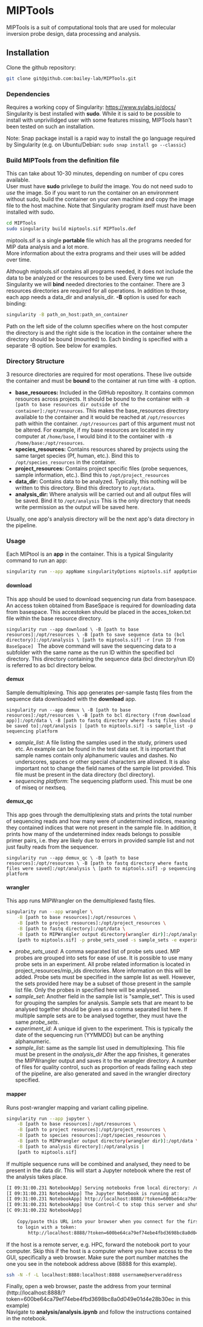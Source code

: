 MIPTools
=========
MIPTools is a suit of computational tools that are used for molecular inversion probe design, data processing and analysis.
## Installation
Clone the github repository:
```bash
git clone git@github.com:bailey-lab/MIPTools.git
```
### Dependencies
Requires a working copy of Singularity: https://www.sylabs.io/docs/  
Singularity is best installed with **sudo**. While it is said to be possible to install with unprivilidged user with some features missing, MIPTools hasn't been tested on such an installation.

Note: Snap package install is a rapid way to install the go language required by Singularity (e.g. on Ubuntu/Debian: `sudo snap install go --classic`)

### Build MIPTools from the definition file 
This can take about 10-30 minutes, depending on number of cpu cores available.  
User must have **sudo** privilege to _build_ the image. You do not need sudo to _use_ the image. So if you want to run the container on an environment without sudo, build the container on your own machine and copy the image file to the host machine. Note that Singularity program itself must have been installed with sudo.
```bash
cd MIPTools
sudo singularity build miptools.sif MIPTools.def
```
miptools.sif is a single **portable** file which has all the programs needed for MIP data analysis and a lot more.  
More information about the extra programs and their uses will be added over time.

Although miptools.sif contains all programs needed, it does not include the data to be analyzed or the resources to be used. Every time we run Singularity we will **bind** needed directories to the container. There are 3 resources directories are required for all operations. In addition to those, each app needs a data_dir and analysis_dir. **-B** option is used for each binding: 
```bash
singularity -B path_on_host:path_on_container
```
Path on the left side of the column specifies where on the host computer the directory is and the right side is the location in the container where the directory should be bound (mounted) to. Each binding is specified with a separate -B option. See below for examples.

### Directory Structure
3 resource directories are required for most operations. These live outside the container and must be **bound** to the container at run time with `-B` option.
*  **base_resources:** Included in the GitHub repository. It contains common resources across projects. It should be bound to the container with `-B [path to base resources dir outside of the container]:/opt/resources`. This makes the base_resources directory available to the container and it would be reached at `/opt/resources` path within the container. `/opt/resources` part of this argument must not be altered. For example, if my base resources are located in my computer at `/home/base`, I would bind it to the container with `-B /home/base:/opt/resources`.
*  **species_resources:** Contains resources shared by projects using the same target species (Pf, human, etc.). Bind this to `/opt/species_resources` in the container.
*  **project_resources:** Contains project specific files (probe sequences, sample information, etc.). Bind this to `/opt/project_resources`
*  **data_dir:** Contains data to be analyzed. Typically, this nothing will be written to this directory. Bind this directory to `/opt/data`.
*  **analysis_dir:** Where analysis will be carried out and all output files will be saved. Bind it to `/opt/analysis` This is the only directory that needs write permission as the output will be saved here.

Usually, one app's analysis directory will be the next app's data directory in the pipeline.

### Usage
Each MIPtool is an **app** in the container. This is a typical Singularity command to run an app:  
```bash
singularity run --app appName singularityOptions miptools.sif appOptions
```
#### download
This app should be used to download sequencing run data from basespace. An access token obtained from BaseSpace is required for downloading data from basespace. This accestoken should be placed in the acces_token.txt file within the base resource directory.

`singularity run --app download \
    -B [path to base resources]:/opt/resources \
    -B [path to save sequence data to (bcl directory)]:/opt/analysis \
    [path to miptools.sif] -r [run ID from BaseSpace]
`
The above command will save the sequencing data to a subfolder with the same name as the run ID within the specified bcl  directory. This directory containing the sequence data (bcl directory/run ID) is referred to as bcl directory below.

#### demux
Sample demultiplexing. This app generates per-sample fastq files from the sequence data downloaded with the **download** app.

`singularity run --app demux \
    -B [path to base resources]:/opt/resources \
    -B [path to bcl directory (from download app)]:/opt/data \
    -B [path to fastq directory where fastq files should be saved to]:/opt/analysis |
    [path to miptools.sif] -s sample_list -p sequencing platform`

*  *sample_list*: A file listing the samples used in the study, primers used etc. An example can be found in the test data set. It is important that sample names contain only alphanumeric vaules and dashes. No underscores, spaces or other special characters are allowed. It is also important not to change the field names of the sample list provided. This file must be present in the data directory (bcl directory).
*  *sequencing platform*: The sequencing platform used. This must be one of miseq or nextseq.

#### demux_qc
This app goes through the demultiplexing stats and prints the total number of sequencing reads and how many were of undetermined indices, meaning they contained indices that were not present in the sample file. In addition, it prints how many of the undetermined index reads belongs to possible primer pairs, i.e. they are likely due to errors in provided sample list and not just faulty reads from the sequencer.

`singularity run --app demux_qc \
    -B [path to base resources]:/opt/resources \
    -B [path to fastq directory where fastq files were saved]:/opt/analysis \
   [path to miptools.sif] -p sequencing platform`

#### wrangler

This app runs MIPWrangler on the demultiplexed fastq files.

```bash
singularity run --app wrangler \
    -B [path to base resources]:/opt/resources \
    -B [path to project resources]:/opt/project_resources \
    -B [path to fastq directory]:/opt/data \
    -B [path to MIPWrangler output directory(wrangler dir)]:/opt/analysis |
    [path to miptools.sif] -p probe_sets_used -s sample_sets -e experiment_id -l sample_list
```

*  *probe_sets_used*: A comma separated list of probe sets used. MIP probes are grouped into sets for ease of use. It is possible to use many probe sets in an experiment. All probe related information is located in project_resources/mip_ids directories. More information on this will be added. Probe sets must be specified in the sample list as well. However, the sets provided here may be a subset of those present in the sample list file. Only the probes in specified here will be analysed.
*  *sample_set*: Another field in the sample list is "sample_set". This is used for grouping the samples for analysis. Sample sets that are meant to be analysed together should be given as a comma separated list here. If multiple sample sets are to be analysed together, they must have the same *probe_sets*.
*  *experiment_id*: A unique id given to the experiment. This is typically the date of the sequencing run (YYMMDD) but can be anything alphanumeric.
*  *sample_list*: same as the sample list used in demultiplexing. This file must be present in the *analysis_dir*
After the app finishes, it generates the MIPWrangler output and saves it to the wrangler directory. A number of files for quality control, such as proportion of reads failing each step of the pipeline, are also generated and saved in the wrangler directory specified.

#### mapper
Runs post-wrangler mapping and variant calling pipeline. 
```bash
singularity run --app jupyter \
    -B [path to base resources]:/opt/resources \
    -B [path to project resources]:/opt/project_resources \
    -B [path to species resources]:/opt/species_resources \
    -B [path to MIPWrangler output directory(wrangler dir)]:/opt/data \
    -B [path to analysis directory]:/opt/analysis |
    [path to miptools.sif]
```
If multiple sequence runs will be combined and analysed, they need to be present in the data dir. 
This will start a Jupyter notebook where the rest of the analysis takes place.

```bash
[I 09:31:00.231 NotebookApp] Serving notebooks from local directory: /opt
[I 09:31:00.231 NotebookApp] The Jupyter Notebook is running at:
[I 09:31:00.231 NotebookApp] http://localhost:8888/?token=600be64ca79ef74ebe4fbd3698bc8a0d049e01d4e28b30ec
[I 09:31:00.231 NotebookApp] Use Control-C to stop this server and shut down all kernels (twice to skip confirmation).
[C 09:31:00.232 NotebookApp] 
    
    Copy/paste this URL into your browser when you connect for the first time,
    to login with a token:
        http://localhost:8888/?token=600be64ca79ef74ebe4fbd3698bc8a0d049e01d4e28b30ec
```
If the host is a remote server, e.g. HPC, forward the notebook port to your computer. Skip this if the host is a computer where you have access to the GUI, specifically a web browser. Make sure the port number matches the one you see in the notebook address above (8888 for this example).
```bash
ssh -N -f -L localhost:8888:localhost:8888 username@serveraddress
```

Finally, open a web browser, paste the address from your terminal (http://localhost:8888/?token=600be64ca79ef74ebe4fbd3698bc8a0d049e01d4e28b30ec in this example)  
Navigate to **analysis/analysis.ipynb** and follow the instructions contained in the notebook.
